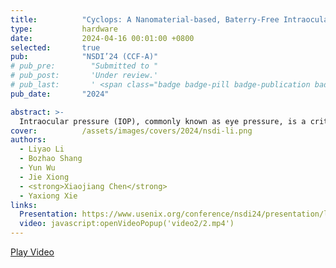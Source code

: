 ```yaml
---
title:          "Cyclops: A Nanomaterial-based, Baterry-Free Intraocular Pressure (IOP) Monitoring System inside Contact Lens"
type:           hardware
date:           2024-04-16 00:01:00 +0800
selected:       true
pub:            "NSDI’24 (CCF-A)"
# pub_pre:        "Submitted to "
# pub_post:       'Under review.'
# pub_last:       ' <span class="badge badge-pill badge-publication badge-success">Spotlight</span>'
pub_date:       "2024"

abstract: >-
  Intraocular pressure (IOP), commonly known as eye pressure, is a critical physiological parameter related to health. Contact lens-based IOP sensing has garnered significant attention in research. Existing research has been focusing on developing the sensor itself, so the techniques used to read sensing data only support a reading range of several centimeters, becoming the main obstacle for real-world deployment. This paper presents Cyclops, the first battery-free IOP sensing system integrated into a contact lens, which overcomes the proximity constraints of traditional reading methods. Cyclops features a three-layer antenna comprising two metallic layers and a nanomaterial-based sensing layer in between. This innovative antenna serves a dual purpose, functioning as both a pressure sensor and a communication antenna simultaneously. The antenna is connected to an RFID chip, which utilizes a low-power self-tuning circuit to achieve high-precision pressure sensing, akin to a 9-bit ADC. Extensive experimental results demonstrate that Cyclops supports communication at meter-level distances, and its IOP measurement accuracy surpasses that of commercial portable IOP measurement devices.
cover:          /assets/images/covers/2024/nsdi-li.png
authors:
  - Liyao Li
  - Bozhao Shang
  - Yun Wu
  - Jie Xiong
  - <strong>Xiaojiang Chen</strong>
  - Yaxiong Xie
links:
  Presentation: https://www.usenix.org/conference/nsdi24/presentation/li-liyao
  video: javascript:openVideoPopup('video2/2.mp4')
---
```

<script src="/assets/js/video-popup.js"></script>
<script>
    function handleVideoClickFromLinks(videoPath) {
        openVideoPopup(videoPath);
        return false;  // 阻止链接的默认行为
    }
</script>

<!-- 在此处使用按钮样式，将 links.video 作为按钮来播放视频 -->
<a href="#" onclick="return handleVideoClickFromLinks('video2/2.mp4');" class="btn btn-primary">Play Video</a>

